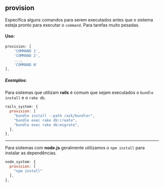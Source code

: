 ## provision

Especifica alguns comandos para serem executados antes que o sistema esteja pronto para executar o `command`. Para tarefas muito pesadas.

#### Uso:

```js
provision: [
    'COMMAND 1',
    'COMMAND 2',
    ...,
    'COMMAND N'
],
```

##### Exemplos:

Para sistemas que utilizam __rails__ é comum que sejam executados o `bundle install` e o `rake db`.

```js
rails_system: {
  provision: [
    "bundle install --path /azk/bundler",
    "bundle exec rake db:create",
    "bundle exec rake db:migrate",
  ],
},
```

____________________
Para sistemas com __node.js__ geralmente utilizamos o `npm install` para instalar as dependências.

```js
node_system: {
  provision: [
    "npm install"
  ],
},
```

